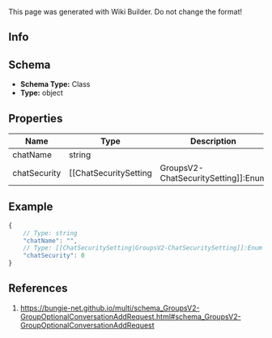<span class="wiki-builder">This page was generated with Wiki Builder. Do not change the format!</span>

## Info

## Schema
* **Schema Type:** Class
* **Type:** object

## Properties
Name | Type | Description
---- | ---- | -----------
chatName | string | 
chatSecurity | [[ChatSecuritySetting|GroupsV2-ChatSecuritySetting]]:Enum | 

## Example
```javascript
{
    // Type: string
    "chatName": "",
    // Type: [[ChatSecuritySetting|GroupsV2-ChatSecuritySetting]]:Enum
    "chatSecurity": 0
}

```

## References
1. https://bungie-net.github.io/multi/schema_GroupsV2-GroupOptionalConversationAddRequest.html#schema_GroupsV2-GroupOptionalConversationAddRequest
